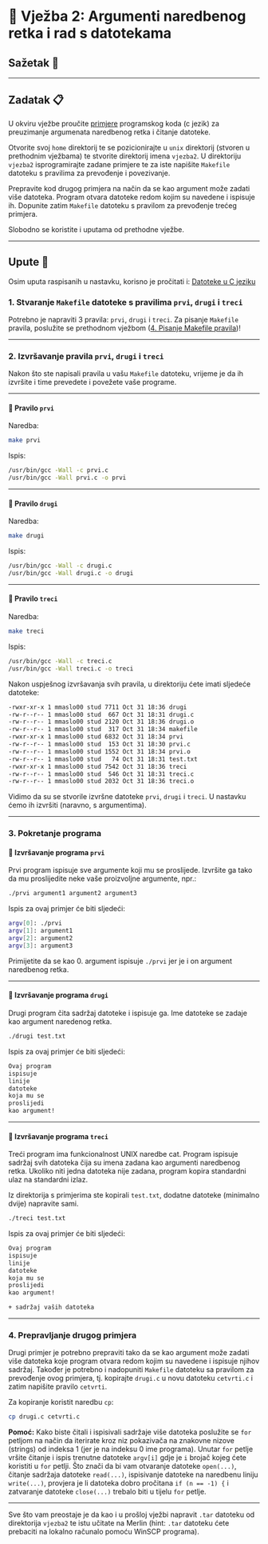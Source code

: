 # 🚀 Vježba 2: Argumenti naredbenog retka i rad s datotekama

## Sažetak 📃

___

## Zadatak 📋

U okviru vježbe proučite [primjere](primjeri/README.md) programskog koda (c jezik) za preuzimanje argumenata naredbenog retka i čitanje datoteke.

Otvorite svoj `home` direktorij te se pozicionirajte u `unix` direktorij (stvoren u prethodnim vježbama) te stvorite direktorij imena `vjezba2`. U direktoriju `vjezba2` isprogramirajte zadane primjere te za iste napišite `Makefile` datoteku s pravilima za prevođenje i povezivanje.

Prepravite kod drugog primjera na način da se kao argument može zadati više datoteka. Program otvara datoteke redom kojim su navedene i ispisuje ih. Dopunite zatim `Makefile` datoteku s pravilom za prevođenje trećeg primjera.

Slobodno se koristite i uputama od prethodne vježbe.

___

## Upute 🧭

Osim uputa raspisanih u nastavku, korisno je pročitati i: [Datoteke u C jeziku](../dodatno/datoteke.md)

### 1. Stvaranje `Makefile` datoteke s pravilima `prvi`, `drugi` i `treci`

Potrebno je napraviti 3 pravila: `prvi`, `drugi` i `treci`. Za pisanje `Makefile` pravila, poslužite se prethodnom vježbom ([4. Pisanje Makefile pravila]([primjeri/README.md](https://marinmaslov.github.io/unix.github.io/vjezba_1/#4-pisanje-makefile-pravila-)))!

___

### 2. Izvršavanje pravila `prvi`, `drugi` i `treci`

Nakon što ste napisali pravila u vašu `Makefile` datoteku, vrijeme je da ih izvršite i time prevedete i povežete vaše programe.

___

#### 📗 Pravilo `prvi`

Naredba:
```bash
make prvi
```

Ispis:
```bash
/usr/bin/gcc -Wall -c prvi.c
/usr/bin/gcc -Wall prvi.c -o prvi
```

___

#### 📘 Pravilo `drugi`

Naredba:
```bash
make drugi
```

Ispis:
```bash
/usr/bin/gcc -Wall -c drugi.c
/usr/bin/gcc -Wall drugi.c -o drugi
```

___

#### 📙 Pravilo `treci`

Naredba:
```bash
make treci
```

Ispis:
```bash
/usr/bin/gcc -Wall -c treci.c
/usr/bin/gcc -Wall treci.c -o treci
```

Nakon uspješnog izvršavanja svih pravila, u direktoriju ćete imati sljedeće datoteke:
```bash
-rwxr-xr-x 1 mmaslo00 stud 7711 Oct 31 18:36 drugi
-rw-r--r-- 1 mmaslo00 stud  667 Oct 31 18:31 drugi.c
-rw-r--r-- 1 mmaslo00 stud 2120 Oct 31 18:36 drugi.o
-rw-r--r-- 1 mmaslo00 stud  317 Oct 31 18:34 makefile
-rwxr-xr-x 1 mmaslo00 stud 6832 Oct 31 18:34 prvi
-rw-r--r-- 1 mmaslo00 stud  153 Oct 31 18:30 prvi.c
-rw-r--r-- 1 mmaslo00 stud 1552 Oct 31 18:34 prvi.o
-rw-r--r-- 1 mmaslo00 stud   74 Oct 31 18:31 test.txt
-rwxr-xr-x 1 mmaslo00 stud 7542 Oct 31 18:36 treci
-rw-r--r-- 1 mmaslo00 stud  546 Oct 31 18:31 treci.c
-rw-r--r-- 1 mmaslo00 stud 2032 Oct 31 18:36 treci.o
```

Vidimo da su se stvorile izvršne datoteke `prvi`, `drugi` i `treci`. U nastavku ćemo ih izvršiti (naravno, s argumentima).

___

### 3. Pokretanje programa

#### 📗 Izvršavanje programa `prvi`

Prvi program ispisuje sve argumente koji mu se proslijede. Izvršite ga tako da mu proslijedite neke vaše proizvoljne argumente, npr.:

```bash
./prvi argument1 argument2 argument3
```

Ispis za ovaj primjer će biti sljedeći:

```bash
argv[0]: ./prvi
argv[1]: argument1
argv[2]: argument2
argv[3]: argument3
```

Primijetite da se kao 0. argument ispisuje `./prvi` jer je i on argument naredbenog retka.

___


#### 📘 Izvršavanje programa `drugi`

Drugi program čita sadržaj datoteke i ispisuje ga. Ime datoteke se zadaje kao argument naredenog retka.

```bash
./drugi test.txt
```

Ispis za ovaj primjer će biti sljedeći:

```bash
Ovaj program
ispisuje
linije
datoteke
koja mu se
proslijedi
kao argument!
```

___


#### 📙 Izvršavanje programa `treci`

Treći program ima funkcionalnost UNIX naredbe cat. Program ispisuje sadržaj svih datoteka čija su imena zadana kao argumenti naredbenog retka. Ukoliko niti jedna datoteka nije zadana, program kopira standardni ulaz na standardni izlaz.

Iz direktorija s primjerima ste kopirali `test.txt`, dodatne datoteke (minimalno dvije) napravite sami.

```bash
./treci test.txt
```

Ispis za ovaj primjer će biti sljedeći:

```bash
Ovaj program
ispisuje
linije
datoteke
koja mu se
proslijedi
kao argument!

+ sadržaj vaših datoteka
```

___

### 4. Prepravljanje drugog primjera

Drugi primjer je potrebno prepraviti tako da se kao argument može zadati više datoteka koje program otvara redom kojim su navedene i ispisuje njihov sadržaj. Također je potrebno i nadopuniti `Makefile` datoteku sa pravilom za prevođenje ovog primjera, tj. kopirajte `drugi.c` u novu datoteku `cetvrti.c` i zatim napišite pravilo `cetvrti`.

Za kopiranje koristit naredbu `cp`:
``` bash
cp drugi.c cetvrti.c
```

**Pomoć:**
Kako biste čitali i ispisivali sadržaje više datoteka poslužite se `for` petljom na način da iterirate kroz niz pokazivača na znakovne nizove (strings) od indeksa 1 (jer je na indeksu 0 ime programa). Unutar `for` petlje vršite čitanje i ispis trenutne datoteke `argv[i]` gdje je `i` brojač kojeg ćete koristiti u `for` petlji. Što znači da bi vam otvaranje datoteke `open(...)`, čitanje sadržaja datoteke `read(...)`, ispisivanje datoteke na naredbenu liniju `write(...)`, provjera je li datoteka dobro pročitana `if (n == -1) {` i zatvaranje datoteke `close(...)` trebalo biti u tijelu `for` petlje.

___

Sve što vam preostaje je da kao i u prošloj vježbi napravit `.tar` datoteku od direktorija `vjezba2` te istu učitate na Merlin (hint: `.tar` datoteku ćete prebaciti na lokalno računalo pomoću WinSCP programa). 
